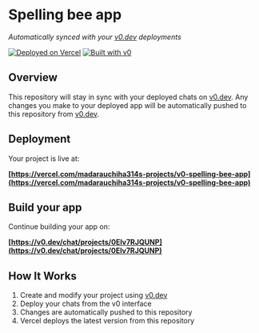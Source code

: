# Spelling bee app

*Automatically synced with your [v0.dev](https://v0.dev) deployments*

[![Deployed on Vercel](https://img.shields.io/badge/Deployed%20on-Vercel-black?style=for-the-badge&logo=vercel)](https://vercel.com/madarauchiha314s-projects/v0-spelling-bee-app)
[![Built with v0](https://img.shields.io/badge/Built%20with-v0.dev-black?style=for-the-badge)](https://v0.dev/chat/projects/0Elv7RJQUNP)

## Overview

This repository will stay in sync with your deployed chats on [v0.dev](https://v0.dev).
Any changes you make to your deployed app will be automatically pushed to this repository from [v0.dev](https://v0.dev).

## Deployment

Your project is live at:

**[https://vercel.com/madarauchiha314s-projects/v0-spelling-bee-app](https://vercel.com/madarauchiha314s-projects/v0-spelling-bee-app)**

## Build your app

Continue building your app on:

**[https://v0.dev/chat/projects/0Elv7RJQUNP](https://v0.dev/chat/projects/0Elv7RJQUNP)**

## How It Works

1. Create and modify your project using [v0.dev](https://v0.dev)
2. Deploy your chats from the v0 interface
3. Changes are automatically pushed to this repository
4. Vercel deploys the latest version from this repository
